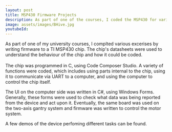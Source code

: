 ```yaml
---
layout: post
title: MSP430 Firmware Projects
description: As part of one of the courses, I coded the MSP430 for various uses.
image: assets/images/BHive.jpg
youtubeId: 
---
```


As part of one of my university courses, I complted various excerises by writing firmware to a TI MSP430 chip. The chip's datasheets were used to understand the behaviour of the chip and how it could be coded.<br/><br/>
The chip was programmed in C, using Code Composer Studio. A variety of functions were coded, which includes using parts internal to the chip, using it to communicate via UART to a computer, and using the computer to control the chip itself.

The UI on the computer side was written in C#, using Windows Forms. Generally, these forms were used to check what data was being reported from the device and act upon it. Eventually, the same board was used on the two-axis gantry system and firmware was written to control the motor system.

A few demos of the device perfoming different tasks can be found.



